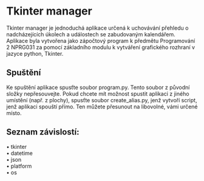 # Tkinter manager

Tkinter manager je jednoduchá aplikace určená k uchovávání přehledu o nadcházejících úkolech a
událostech se zabudovaným kalendářem. Aplikace byla vytvořena jako zápočtový program k předmětu Programování 2 NPRG031 za pomocí základního modulu k vytváření grafického rozhraní v jazyce python, Tkinter.

## Spuštění
Ke spuštění aplikace spusťte soubor program.py. Tento soubor z původní složky nepřesouvejte. Pokud
chcete mít možnost spustit aplikaci z jiného umístění (např. z plochy), spusťte soubor create_alias.py,
jenž vytvoří script, jenž aplikaci spouští přímo. Ten můžete přesunout na libovolné, vámi určené
místo.

## Seznam závislostí:
• tkinter \
• datetime \
• json \
• platform \
• os